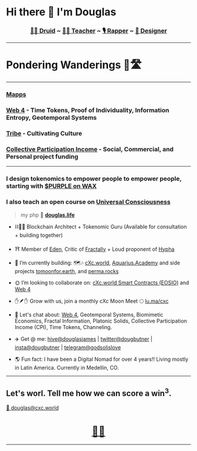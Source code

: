 # Hi there 👋 I'm Douglas

<h3 align="center"><b>
 <a href="https://www.youtube.com/watch?v=kk2RGJZXyvk&list=PLRRVgL5-YYRXx2wwGewdBxUl5Mr5--4u1">🧙‍♂️ Druid</a> ~ 
 <a href="https://www.skillshare.com/r/user/douglasbutner?gr_tch_ref=on&gr_trp=on">👨‍🏫 Teacher</a> ~ 
 <a href="https://soundcloud.com/sirdouglasfresh/popular-tracks">🎙 Rapper</a> ~ 
 <a href="https://www.redbubble.com/people/SirDouglasFresh/shop">🎨 Designer</a></b>
</h3>



___


# Pondering Wanderings 🤔🛣

___

### [Mapps](https://docs.google.com/document/d/1YppJ2EYumRI2j0UHYdZh7NJMObMI_NfHgaFRLbjgBtw/preview)  

### [Web 4](https://github.com/dougbutner/web-4) - Time Tokens, Proof of Individuality, Information Entropy, Geotemporal Systems  

### [Tribe](https://github.com/dougbutner/tribe.cxc.world) - Cultivating Culture  

### [Collective Participation Income](https://github.com/dougbutner/effective-collective) - Social, Commercial, and Personal project funding

--- 


### I design tokenomics to empower people to empower people, starting with [$PURPLE on WAX](https://github.com/currentxchange/purple-explainer)

### I also teach an open course on [Universal Consciousness](https://aquarius.academy/learn/universal-consciousness-densities-dimensions-matrices-grids/) 

> my php 🏡 **[douglas.life](https://douglas.life/)** 

- ⛓👷‍♂️ Blockchain Architect + Tokenomic Guru (Available for consultation + building together)
- ⛩️ Member of [Eden](https://edeneos.org/), Critic of [Fractally](https://fractally.com/) + Loud proponent of [Hypha](https://hypha.earth/) 
- 🔭 I’m currently building: 🗺🎶 [cXc.world](https://music.cxc.world), [Aquarius.Academy](https://aquarius.academy/) and side projects [tomoonfor.earth](tomoonfor.earth), and [perma.rocks](https://perma.rocks) 
- 🌞 I’m looking to collaborate on: [cXc.world Smart Contracts (EOSIO)](https://github.com/dougbutner/beta-pseudo) and [Web 4](https://github.com/dougbutner/web-4)
- ✋🪶✋ Grow with us, join a monthly cXc Moon Meet 🌕 [lu.ma/cxc](https://lu.ma/cxc)
- 💬 Let's chat about: [Web 4](https://github.com/dougbutner/web-4), Geotemporal Systems, Biomimetic Economics, Fractal Information, Platonic Solids, Collective Participation Income (CPI), Time Tokens, Channeling.
- ✈️ Get @ me: [hive@douglasjames](https://peakd.com/@douglasjames) | [twitter@dougbutner](https://twitter.com/dougbutner) | [insta@dougbutner](https://instagram.com/iammonlove) | [telegram@godsolislove](https://tg.me/godsolislove)

- 🌎 Fun fact: I have been a Digital Nomad for over 4 years!! Living mostly in Latin America. Currently in Medellin, CO.


___   

## Let's worl. Tell me how we can score a win<sup>3</sup>.

[🔺 douglas@cxc.world](mailto:douglas@cxc.world)  
 
<h1 align="center">
<a href="https://linktr.ee/iammonlove">🔗🌳</a>
</h1>


___  
